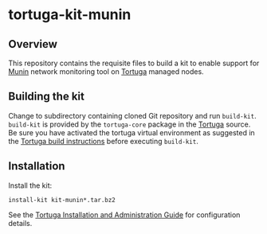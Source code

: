 # tortuga-kit-munin

## Overview

This repository contains the requisite files to build a kit to enable support
for [Munin](https://http://munin-monitoring.org) network monitoring tool on
[Tortuga][] managed nodes.

## Building the kit

Change to subdirectory containing cloned Git repository and run `build-kit`.
`build-kit` is provided by the `tortuga-core` package in the [Tortuga][]
source.
Be sure you have activated the tortuga virtual environment as suggested in the [Tortuga build instructions](https://github.com/UnivaCorporation/tortuga#build-instructions) before executing `build-kit`.

## Installation

Install the kit:

```shell
install-kit kit-munin*.tar.bz2
```

See the [Tortuga Installation and Administration Guide](https://github.com/UnivaCorporation/tortuga/blob/v6.3.1-20180512-1/doc/tortuga-6-admin-guide.md) for configuration
details.

[Tortuga]: https://github.com/UnivaCorporation/tortuga "Tortuga"
